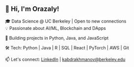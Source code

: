 ## 👋 Hi, I'm Orazaly!

🎓 Data Science @ UC Berkeley | Open to new connections  
💡 Passionate about AI/ML, Blockchain and DApps 

🚀 Building projects in Python, Java, and JavaScript  

🛠️ Tech: Python | Java | R | SQL | React | PyTorch | AWS | Git  

📫 Let's connect: [LinkedIn](https://www.linkedin.com/in/orazaly) | kabdrakhmanov@berkeley.edu
